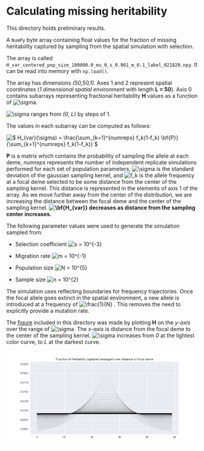 # Calculating missing heritability

This directory holds preliminary results.

A `NumPy` byte array containing float values for the fraction of missing heritability captured by sampling from the spatial simulation with selection.

The array is called `H_var_centered_pop_size_100000.0_mu_0_s_0.001_m_0.1_label_021820.npy`. It can be read into memory with `np.load()`.

The array has dimensions *(50,50,1)*.
Axes 1 and 2 represent spatial coordinates (*1 dimensional spatial environment*  with length **L = 50**).
Axis 0 contains subarrays representing fractional heritability **H** values as a function of ![$\sigma$](https://render.githubusercontent.com/render/math?math=%24%5Csigma%24).

![$\sigma$](https://render.githubusercontent.com/render/math?math=%24%5Csigma%24) ranges from *(0, L)* by steps of 1.

The values in each subarray can be computed as follows:

![$ H_{var}(\sigma) = \frac{\sum_{k=1}^{numreps} f_k(1-f_k) \bf{P}}{\sum_{k=1}^{numreps} f_k(1-f_k)} $](https://render.githubusercontent.com/render/math?math=%24%20H_%7Bvar%7D(%5Csigma)%20%3D%20%5Cfrac%7B%5Csum_%7Bk%3D1%7D%5E%7Bnumreps%7D%20f_k(1-f_k)%20%5Cbf%7BP%7D%7D%7B%5Csum_%7Bk%3D1%7D%5E%7Bnumreps%7D%20f_k(1-f_k)%7D%20%24)

**P** is a matrix which contains the probability of sampling the allele at each deme, *numreps* represents the number of independent replicate simulations performed for each set of population parameters, ![$\sigma$](https://render.githubusercontent.com/render/math?math=%24%5Csigma%24) is the standard deviation of the gaussian sampling kernel, and ![$f_k$](https://render.githubusercontent.com/render/math?math=%24f_k%24) is the allele frequency at a focal deme selected to be some distance from the center of the sampling kernel. This distance is represented in the elements of axis 1 of the array. As we move further away from the center of the distribution, we are increasing the distance between the focal deme and the center of the sampling kernel. **![$\bf{H_{var}}$](https://render.githubusercontent.com/render/math?math=%24%5Cbf%7BH_%7Bvar%7D%7D%24)
decreases as distance from the sampling center increases.**


The following parameter values were used to generate the simulation sampled from:
  * Selection coefficient ![$s = 10^{-3}$](https://render.githubusercontent.com/render/math?math=%24s%20%3D%2010%5E%7B-3%7D%24)

  * Migration rate ![$m = 10^{-1}$](https://render.githubusercontent.com/render/math?math=%24m%20%3D%2010%5E%7B-1%7D%24)

  * Population size ![$N = 10^{5}$](https://render.githubusercontent.com/render/math?math=%24N%20%3D%2010%5E%7B5%7D%24)

  * Sample size ![$n = 10^{2}$](https://render.githubusercontent.com/render/math?math=%24n%20%3D%2010%5E%7B2%7D%24)


The simulation uses reflecting boundaries for frequency trajectories. Once the focal allele goes extinct in the spatial environment, a new allele is introduced at a frequency of ![$\frac{1}{N}$](https://render.githubusercontent.com/render/math?math=%24%5Cfrac%7B1%7D%7BN%7D%24)
. This removes the need to explicitly provide a mutation rate.

The [figure](/H_plot_s_0.0001_m_0.1_pop_size_1e-5.png) included in this directory was made by plotting **H** on the *y-axis* over the range of ![$\sigma$](https://render.githubusercontent.com/render/math?math=%24%5Csigma%24). The *x-axis* is distance from the focal deme to the center of the sampling kernel. ![$\sigma$](https://render.githubusercontent.com/render/math?math=%24%5Csigma%24) increases from *0* at the lightest color curve, to *L* at the darkest curve.

<img src="H_plot_s_0.0001_m_0.1_pop_size_1e-5.png">
